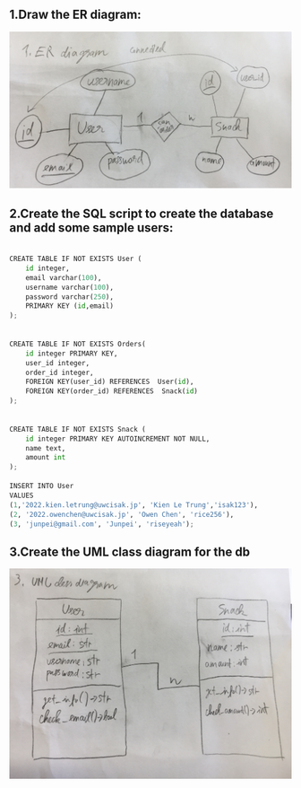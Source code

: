 ## 1.Draw the ER diagram:
![](https://github.com/BrightChanges/Unit-3/blob/main/IMG_4730.jpg)

## 2.Create the SQL script to create the database and add some sample users:

```.py

CREATE TABLE IF NOT EXISTS User (
	id integer,
	email varchar(100),
	username varchar(100),
	password varchar(250),
    PRIMARY KEY (id,email)
);


CREATE TABLE IF NOT EXISTS Orders(
    id integer PRIMARY KEY,
    user_id integer,
    order_id integer,
    FOREIGN KEY(user_id) REFERENCES  User(id),
    FOREIGN KEY(order_id) REFERENCES  Snack(id)
);


CREATE TABLE IF NOT EXISTS Snack (
	id integer PRIMARY KEY AUTOINCREMENT NOT NULL,
	name text,
	amount int
);

INSERT INTO User
VALUES
(1,'2022.kien.letrung@uwcisak.jp', 'Kien Le Trung','isak123'),
(2, '2022.owenchen@uwcisak.jp', 'Owen Chen', 'rice256'),
(3, 'junpei@gmail.com', 'Junpei', 'riseyeah');


```

## 3.Create the UML class diagram for the db
![](https://github.com/BrightChanges/Unit-3/blob/main/IMG_4731.jpg)

